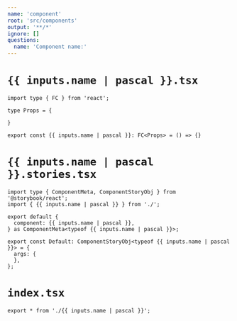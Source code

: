 ```yaml
---
name: 'component'
root: 'src/components'
output: '**/*'
ignore: []
questions:
  name: 'Component name:'
---
```


# `{{ inputs.name | pascal }}.tsx`

```tsx
import type { FC } from 'react';

type Props = {

}

export const {{ inputs.name | pascal }}: FC<Props> = () => {}
```

# `{{ inputs.name | pascal }}.stories.tsx`

```tsx
import type { ComponentMeta, ComponentStoryObj } from '@storybook/react';
import { {{ inputs.name | pascal }} } from './';

export default {
  component: {{ inputs.name | pascal }},
} as ComponentMeta<typeof {{ inputs.name | pascal }}>;

export const Default: ComponentStoryObj<typeof {{ inputs.name | pascal }}> = {
  args: {
  },
};
```

# `index.tsx`

```tsx
export * from './{{ inputs.name | pascal }}';
```